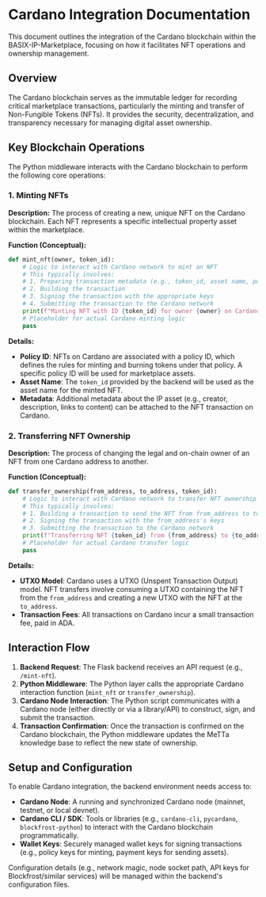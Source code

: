 # Cardano Integration Documentation

This document outlines the integration of the Cardano blockchain within the BASIX-IP-Marketplace, focusing on how it facilitates NFT operations and ownership management.

## Overview

The Cardano blockchain serves as the immutable ledger for recording critical marketplace transactions, particularly the minting and transfer of Non-Fungible Tokens (NFTs). It provides the security, decentralization, and transparency necessary for managing digital asset ownership.

## Key Blockchain Operations

The Python middleware interacts with the Cardano blockchain to perform the following core operations:

### 1. Minting NFTs

**Description:** The process of creating a new, unique NFT on the Cardano blockchain. Each NFT represents a specific intellectual property asset within the marketplace.

**Function (Conceptual):**

```python
def mint_nft(owner, token_id):
    # Logic to interact with Cardano network to mint an NFT
    # This typically involves:
    # 1. Preparing transaction metadata (e.g., token_id, asset name, policy ID)
    # 2. Building the transaction
    # 3. Signing the transaction with the appropriate keys
    # 4. Submitting the transaction to the Cardano network
    print(f"Minting NFT with ID {token_id} for owner {owner} on Cardano...")
    # Placeholder for actual Cardano minting logic
    pass
```

**Details:**
-   **Policy ID**: NFTs on Cardano are associated with a policy ID, which defines the rules for minting and burning tokens under that policy. A specific policy ID will be used for marketplace assets.
-   **Asset Name**: The `token_id` provided by the backend will be used as the asset name for the minted NFT.
-   **Metadata**: Additional metadata about the IP asset (e.g., creator, description, links to content) can be attached to the NFT transaction on Cardano.

### 2. Transferring NFT Ownership

**Description:** The process of changing the legal and on-chain owner of an NFT from one Cardano address to another.

**Function (Conceptual):**

```python
def transfer_ownership(from_address, to_address, token_id):
    # Logic to interact with Cardano network to transfer NFT ownership
    # This typically involves:
    # 1. Building a transaction to send the NFT from from_address to to_address
    # 2. Signing the transaction with the from_address's keys
    # 3. Submitting the transaction to the Cardano network
    print(f"Transferring NFT {token_id} from {from_address} to {to_address} on Cardano...")
    # Placeholder for actual Cardano transfer logic
    pass
```

**Details:**
-   **UTXO Model**: Cardano uses a UTXO (Unspent Transaction Output) model. NFT transfers involve consuming a UTXO containing the NFT from the `from_address` and creating a new UTXO with the NFT at the `to_address`.
-   **Transaction Fees**: All transactions on Cardano incur a small transaction fee, paid in ADA.

## Interaction Flow

1.  **Backend Request**: The Flask backend receives an API request (e.g., `/mint-nft`).
2.  **Python Middleware**: The Python layer calls the appropriate Cardano interaction function (`mint_nft` or `transfer_ownership`).
3.  **Cardano Node Interaction**: The Python script communicates with a Cardano node (either directly or via a library/API) to construct, sign, and submit the transaction.
4.  **Transaction Confirmation**: Once the transaction is confirmed on the Cardano blockchain, the Python middleware updates the MeTTa knowledge base to reflect the new state of ownership.

## Setup and Configuration

To enable Cardano integration, the backend environment needs access to:

-   **Cardano Node**: A running and synchronized Cardano node (mainnet, testnet, or local devnet).
-   **Cardano CLI / SDK**: Tools or libraries (e.g., `cardano-cli`, `pycardano`, `blockfrost-python`) to interact with the Cardano blockchain programmatically.
-   **Wallet Keys**: Securely managed wallet keys for signing transactions (e.g., policy keys for minting, payment keys for sending assets).

Configuration details (e.g., network magic, node socket path, API keys for Blockfrost/similar services) will be managed within the backend's configuration files.